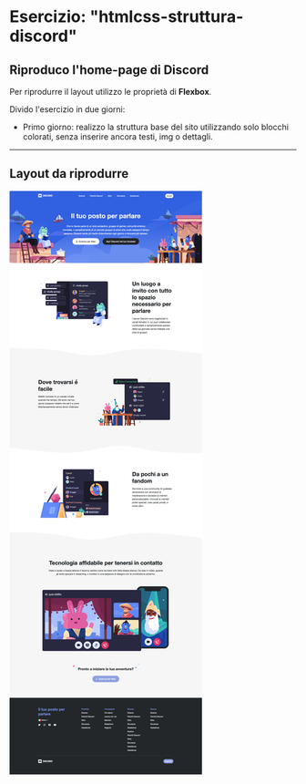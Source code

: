 # Esercizio: "htmlcss-struttura-discord"
Riproduco l'home-page di Discord
---
Per riprodurre il layout utilizzo le proprietà di **Flexbox**.

Divido l'esercizio in due giorni:
- Primo giorno: realizzo la struttura base del sito utilizzando solo blocchi colorati, senza inserire ancora testi, img o dettagli.
---
## Layout da riprodurre 
![Layout Homepage da riprodurre](preview-Discord_HP_replica.png)
